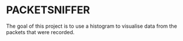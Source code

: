 # PACKETSNIFFER
The goal of this project is to use a histogram to visualise data from the packets that were recorded.
